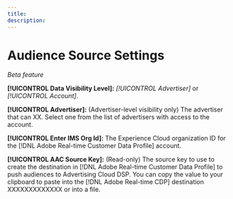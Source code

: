 ```yaml
---
title: 
description: 
---
```

# Audience Source Settings

*Beta feature*

**[!UICONTROL Data Visibility Level]:** *[!UICONTROL Advertiser]* or *[!UICONTROL Account]*.

**[!UICONTROL Advertiser]:** (Advertiser-level visibility only) The advertiser that can XX. Select one from the list of advertisers with access to the account.

**[!UICONTROL Enter IMS Org Id]:** The Experience Cloud organization ID for the [!DNL Adobe Real-time Customer Data Profile] account. <!-- Note if any caveats or requirements that it be the same as for other integrations -->

**[!UICONTROL AAC Source Key]:** (Read-only) The source key to use to create the destination in [!DNL Adobe Real-time Customer Data Profile] to push audiences to Advertising Cloud DSP. You can copy the value to your clipboard to paste into the [!DNL Adobe Real-time CDP] destination XXXXXXXXXXXXX or into a file.


